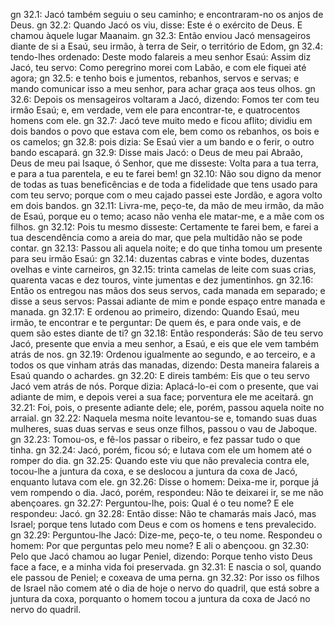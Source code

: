 gn 32.1: Jacó também seguiu o seu caminho; e encontraram-no os anjos de Deus.
gn 32.2: Quando Jacó os viu, disse: Este é o exército de Deus. E chamou àquele lugar Maanaim.
gn 32.3: Então enviou Jacó mensageiros diante de si a Esaú, seu irmão, à terra de Seir, o território de Edom,
gn 32.4: tendo-lhes ordenado: Deste modo falareis a meu senhor Esaú: Assim diz Jacó, teu servo: Como peregrino morei com Labão, e com ele fiquei até agora;
gn 32.5: e tenho bois e jumentos, rebanhos, servos e servas; e mando comunicar isso a meu senhor, para achar graça aos teus olhos.
gn 32.6: Depois os mensageiros voltaram a Jacó, dizendo: Fomos ter com teu irmão Esaú; e, em verdade, vem ele para encontrar-te, e quatrocentos homens com ele.
gn 32.7: Jacó teve muito medo e ficou aflito; dividiu em dois bandos o povo que estava com ele, bem como os rebanhos, os bois e os camelos;
gn 32.8: pois dizia: Se Esaú vier a um bando e o ferir, o outro bando escapará.
gn 32.9: Disse mais Jacó: o Deus de meu pai Abraão, Deus de meu pai Isaque, ó Senhor, que me disseste: Volta para a tua terra, e para a tua parentela, e eu te farei bem!
gn 32.10: Não sou digno da menor de todas as tuas beneficências e de toda a fidelidade que tens usado para com teu servo; porque com o meu cajado passei este Jordão, e agora volto em dois bandos.
gn 32.11: Livra-me, peço-te, da mão de meu irmão, da mão de Esaú, porque eu o temo; acaso não venha ele matar-me, e a mãe com os filhos.
gn 32.12: Pois tu mesmo disseste: Certamente te farei bem, e farei a tua descendência como a areia do mar, que pela multidão não se pode contar.
gn 32.13: Passou ali aquela noite; e do que tinha tomou um presente para seu irmão Esaú:
gn 32.14: duzentas cabras e vinte bodes, duzentas ovelhas e vinte carneiros,
gn 32.15: trinta camelas de leite com suas crias, quarenta vacas e dez touros, vinte jumentas e dez jumentinhos.
gn 32.16: Então os entregou nas mãos dos seus servos, cada manada em separado; e disse a seus servos: Passai adiante de mim e ponde espaço entre manada e manada.
gn 32.17: E ordenou ao primeiro, dizendo: Quando Esaú, meu irmão, te encontrar e te perguntar: De quem és, e para onde vais, e de quem são estes diante de ti?
gn 32.18: Então responderás: São de teu servo Jacó, presente que envia a meu senhor, a Esaú, e eis que ele vem também atrás de nos.
gn 32.19: Ordenou igualmente ao segundo, e ao terceiro, e a todos os que vinham atrás das manadas, dizendo: Desta maneira falareis a Esaú quando o achardes.
gn 32.20: E direis também: Eis que o teu servo Jacó vem atrás de nós. Porque dizia: Aplacá-lo-ei com o presente, que vai adiante de mim, e depois verei a sua face; porventura ele me aceitará.
gn 32.21: Foi, pois, o presente adiante dele; ele, porém, passou aquela noite no arraial.
gn 32.22: Naquela mesma noite levantou-se e, tomando suas duas mulheres, suas duas servas e seus onze filhos, passou o vau de Jaboque.
gn 32.23: Tomou-os, e fê-los passar o ribeiro, e fez passar tudo o que tinha.
gn 32.24: Jacó, porém, ficou só; e lutava com ele um homem até o romper do dia.
gn 32.25: Quando este viu que não prevalecia contra ele, tocou-lhe a juntura da coxa, e se deslocou a juntura da coxa de Jacó, enquanto lutava com ele.
gn 32.26: Disse o homem: Deixa-me ir, porque já vem rompendo o dia. Jacó, porém, respondeu: Não te deixarei ir, se me não abençoares.
gn 32.27: Perguntou-lhe, pois: Qual é o teu nome? E ele respondeu: Jacó.
gn 32.28: Então disse: Não te chamarás mais Jacó, mas Israel; porque tens lutado com Deus e com os homens e tens prevalecido.
gn 32.29: Perguntou-lhe Jacó: Dize-me, peço-te, o teu nome. Respondeu o homem: Por que perguntas pelo meu nome? E ali o abençoou.
gn 32.30: Pelo que Jacó chamou ao lugar Peniel, dizendo: Porque tenho visto Deus face a face, e a minha vida foi preservada.
gn 32.31: E nascia o sol, quando ele passou de Peniel; e coxeava de uma perna.
gn 32.32: Por isso os filhos de Israel não comem até o dia de hoje o nervo do quadril, que está sobre a juntura da coxa, porquanto o homem tocou a juntura da coxa de Jacó no nervo do quadril.
